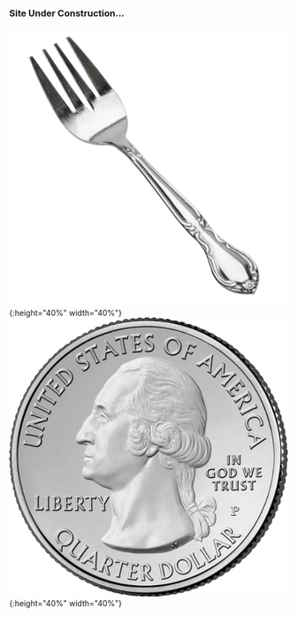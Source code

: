 ### Site Under Construction...
![test image size](/images/fork1.jpg){:height="40%" width="40%"}
![test image size](/images/quarter1.jpg){:height="40%" width="40%"}
